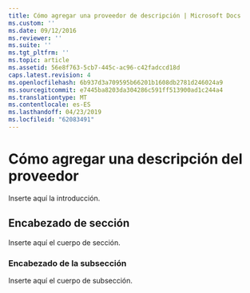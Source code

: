 ```yaml
---
title: Cómo agregar una proveedor de descripción | Microsoft Docs
ms.custom: ''
ms.date: 09/12/2016
ms.reviewer: ''
ms.suite: ''
ms.tgt_pltfrm: ''
ms.topic: article
ms.assetid: 56e8f763-5cb7-445c-ac96-c42fadccd18d
caps.latest.revision: 4
ms.openlocfilehash: 6b937d3a709595b66201b1608db2781d246024a9
ms.sourcegitcommit: e7445ba8203da304286c591ff513900ad1c244a4
ms.translationtype: MT
ms.contentlocale: es-ES
ms.lasthandoff: 04/23/2019
ms.locfileid: "62083491"
---
```

# <a name="how-to-add-a-provider-description"></a>Cómo agregar una descripción del proveedor

Inserte aquí la introducción.

## <a name="section-heading"></a>Encabezado de sección

Inserte aquí el cuerpo de sección.

### <a name="subsection-heading"></a>Encabezado de la subsección

Inserte aquí el cuerpo de subsección.
